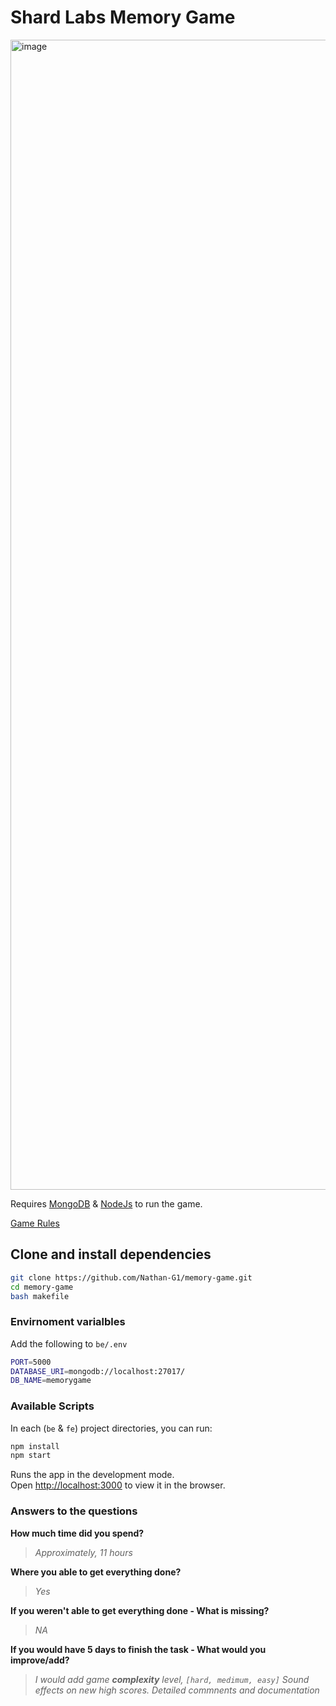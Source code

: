 # Shard Labs Memory Game

<img width="1840" alt="image" src="https://user-images.githubusercontent.com/31796134/171407287-05520e86-6c5b-4526-bf06-16c63a59b1eb.png">

Requires [MongoDB](https://www.mongodb.com/try/download/community) & [NodeJs](https://nodejs.org/) to run the game.

[Game Rules](https://www.ultraboardgames.com/memory/game-rules.php)

## Clone and install dependencies

```sh
git clone https://github.com/Nathan-G1/memory-game.git
cd memory-game
bash makefile
```

### Envirnoment varialbles

Add the following to `be/.env`

```bash
PORT=5000
DATABASE_URI=mongodb://localhost:27017/
DB_NAME=memorygame
```

### Available Scripts

In each (`be` & `fe`) project directories, you can run:

```sh
npm install
npm start
```

Runs the app in the development mode.\
Open [http://localhost:3000](http://localhost:3000) to view it in the browser.

### Answers to the questions

**How much time did you spend?**
> *Approximately, 11 hours*

**Where you able to get everything done?**
> *Yes*

**If you weren't able to get everything done - What is missing?**
> *NA*

**If you would have 5 days to finish the task - What would you improve/add?**
> *I would add game **complexity** level, `[hard, medimum, easy]`
> Sound effects on new high scores.
> Detailed commnents and documentation*
